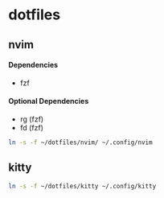 # dotfiles

## nvim

#### Dependencies

- fzf

#### Optional Dependencies

- rg (fzf)
- fd (fzf)

```bash
ln -s -f ~/dotfiles/nvim/ ~/.config/nvim
```

## kitty

```bash
ln -s -f ~/dotfiles/kitty ~/.config/kitty
```
